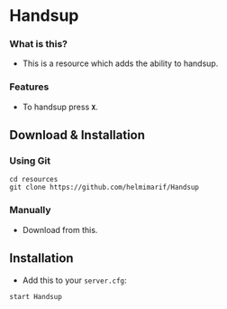 # Handsup

### What is this?

* This is a resource which adds the ability to handsup.

### Features
- To handsup press **`X`**.

## Download & Installation

### Using Git
```
cd resources
git clone https://github.com/helmimarif/Handsup
```

### Manually
- Download from this.

## Installation
- Add this to your `server.cfg`:

```
start Handsup
```
